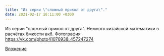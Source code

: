 ```yaml
---
title: "Из серии \"сложный прикол от друга\"."
date: 2021-02-17 18:11:00 +0300
---
```


Из серии "сложный прикол от друга".
Немного китайской математики в расчётах ёмкости акб.
Фотография
https://vk.com/photo41076938_457247274

[Вложение](https://vk.com/photo41076938_457247274)

